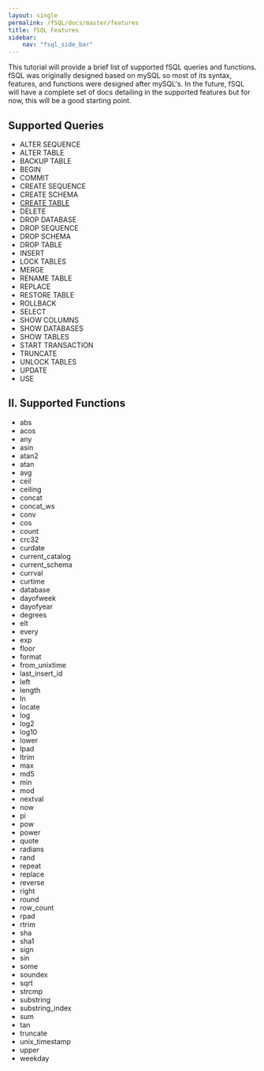 ```yaml
---
layout: single
permalink: /fSQL/docs/master/features
title: fSQL Features
sidebar:
    nav: "fsql_side_bar"
---
```


<p>This tutorial will provide a brief list of supported fSQL queries and functions.
fSQL was originally designed based on mySQL so most of its syntax, features,
and functions were designed after mySQL's.  In the future, fSQL will have a complete
set of docs detailing in the supported features but for now, this will be a good
starting point.</p>

## Supported Queries

* ALTER SEQUENCE
* ALTER TABLE
* BACKUP TABLE
* BEGIN
* COMMIT
* CREATE SEQUENCE
* CREATE SCHEMA
* [CREATE TABLE](/fSQL/docs/create_table)
* DELETE
* DROP DATABASE
* DROP SEQUENCE
* DROP SCHEMA
* DROP TABLE
* INSERT
* LOCK TABLES
* MERGE
* RENAME TABLE
* REPLACE
* RESTORE TABLE
* ROLLBACK
* SELECT
* SHOW COLUMNS
* SHOW DATABASES
* SHOW TABLES
* START TRANSACTION
* TRUNCATE
* UNLOCK TABLES
* UPDATE
* USE


## II. Supported Functions

* abs
* acos
* any
* asin
* atan2
* atan
* avg
* ceil
* ceiling
* concat
* concat_ws
* conv
* cos
* count
* crc32
* curdate
* current_catalog
* current_schema
* currval
* curtime
* database
* dayofweek
* dayofyear
* degrees
* elt
* every
* exp
* floor
* format
* from_unixtime
* last_insert_id
* left
* length
* ln
* locate
* log
* log2
* log10
* lower
* lpad
* ltrim
* max
* md5
* min
* mod
* nextval
* now
* pi
* pow
* power
* quote
* radians
* rand
* repeat
* replace
* reverse
* right
* round
* row_count
* rpad
* rtrim
* sha
* sha1
* sign
* sin
* some
* soundex
* sqrt
* strcmp
* substring
* substring_index
* sum
* tan
* truncate
* unix_timestamp
* upper
* weekday
